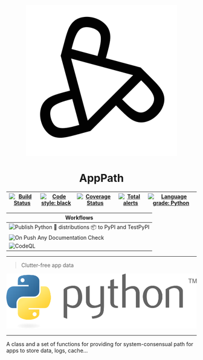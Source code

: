 <!--![apppath](.github/images/apppath.svg)-->

<p align="center">
  <img src=".github/images/apppath.svg" alt='AppPath' />
</p>

<h1 align="center">AppPath</h1>

<!--# AppPath-->

[![Build Status](https://travis-ci.com/pything/apppath.svg?branch=master)](https://travis-ci.com/pything/apppath) | [![Code style: black](https://img.shields.io/badge/code%20style-black-000000.svg)](https://github.com/ambv/black) | [![Coverage Status](https://coveralls.io/repos/github/pything/apppath/badge.svg?branch=master)](https://coveralls.io/github/pything/apppath?branch=master) | [![Total alerts](https://img.shields.io/lgtm/alerts/g/pything/apppath.svg?logo=lgtm&logoWidth=18)](https://lgtm.com/projects/g/pything/apppath/alerts/) | [![Language grade: Python](https://img.shields.io/lgtm/grade/python/g/pything/apppath.svg?logo=lgtm&logoWidth=18)](https://lgtm.com/projects/g/pything/apppath/context:python)
|---|---|---|---|---|

| Workflows |
|-----------|
| ![Publish Python 🐍 distributions 📦 to PyPI and TestPyPI](https://github.com/pything/apppath/workflows/Publish%20Python%20%F0%9F%90%8D%20distributions%20%F0%9F%93%A6%20to%20PyPI%20and%20TestPyPI/badge.svg) |
| ![On Push Any Documentation Check](https://github.com/pything/apppath/workflows/On%20Push%20Any%20Documentation%20Check/badge.svg) |
|  ![CodeQL](https://github.com/pything/apppath/workflows/CodeQL/badge.svg) |

___
> Clutter-free app data

![python](.github/images/python.svg)
___

A class and a set of functions for providing for system-consensual path for apps to store data, logs, cache...
